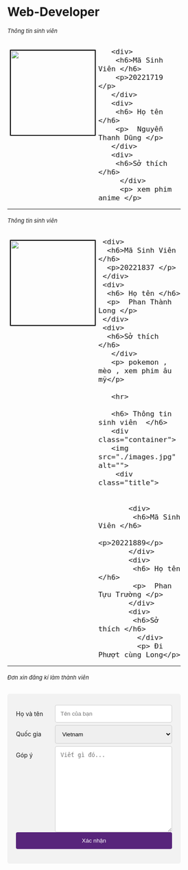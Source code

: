 # Web-Developer
<!DOCTYPE html>
<html lang="en">
<head>
    <meta charset="UTF-8">
    <meta name="viewport" content="width=device-width, initial-scale=1.0">
    <title>Document</title>
    <style>
        img{
            border: black solid 2px;
            height: 200px;
            width: 200px;
            padding: none;
            margin: 6px;
            float: left;
            text-align:center;
           font-size: large;
           
        } 
        .title{
            font-size: large; 
            font-family: 'Roboto Slab', serif;

        }
        h6{
            font-size: 13px;
        }
        
    
    table td{
        padding: 5px 10px;
    }
    input, textarea, select{
        border: solid 1px #ddd;
        padding: 5px 20px;
        width: 100%;
    }
    select{
        width: 180px;
    }
    input[type="submit"]{
        width: auto;
        background: red;
        color:#fff;
 
    }
</style>


</head>
<body>
    <h6> Thông tin sinh viên  </h6>
   
   <img src="./382241384_862155721950685_5185576368752940447_n.jpg" alt="">
    <div class="title">
  
     
       <div>
        <h6>Mã Sinh Viên </h6>
        <p>20221719 </p>
       </div>
       <div>
        <h6> Họ tên </h6>
        <p>  Nguyễn Thanh Dũng </p>
       </div>
       <div>
        <h6>Sở thích </h6>
         </div>
         <p> xem phim anime </p>
 </div>
 <hr>
 <h6> Thông tin sinh viên  </h6>

 <img src="./373669037_641227851486501_3709350028107638884_n.jpg" alt="">
  <div class="title">
 
     <div>
      <h6>Mã Sinh Viên </h6>
      <p>20221837 </p>
     </div>
     <div>
      <h6> Họ tên </h6>
      <p>  Phan Thành Long </p>
     </div>
     <div>
      <h6>Sở thích </h6>
       </div>
       <p> pokemon , mèo , xem phim âu mỹ</p>

       <hr>

       <h6> Thông tin sinh viên  </h6>
       <div class="container">
       <img src="./images.jpg" alt="">
        <div class="title">
      
         
           <div>
            <h6>Mã Sinh Viên </h6>
            <p>20221889</p>
           </div>
           <div>
            <h6> Họ tên </h6>
            <p>  Phan Tựu Trường </p>
           </div>
           <div>
            <h6>Sở thích </h6>
             </div>
             <p> Đi Phượt cùng Long</p>
</div>
<hr>
</div>
<h6 class="from data">
    Đơn xin đăng kí làm thành viên 
    
</h6>
<div>
    <!DOCTYPE html><html><head><style>* {  box-sizing: border-box;}input[type=text], select, textarea {  width: 100%;  padding: 12px;  border: 1px solid #ccc;  border-radius: 4px;  resize: vertical;}label {  padding: 12px 12px 12px 0;  display: inline-block;}input[type=submit] {  background-color: #58257b;  color: white;  padding: 12px 20px;  border: none;  border-radius: 4px;  cursor: pointer;  float: right;}input[type=submit]:hover {  background-color: #45a049;}.container {  border-radius: 5px;  background-color: #f2f2f2;  padding: 20px;}.col-25 {  float: left;  width: 25%;  margin-top: 6px;}.col-75 {  float: left;  width: 75%;  margin-top: 6px;}.row:after {  content: "";  display: table;  clear: both;}/* Bố cục linh hoạt: khi màn hình có chiều rộng dưới 600px thì hai cột chồng lên nhau thay vì nằm cạnh nhau */@media screen and (max-width: 600px) {  .col-25, .col-75, input[type=submit] {    width: 100%;    margin-top: 0;}}</style></head><body><div class="container">  <form action="/action_page.php">  <div class="row">    <div class="col-25">      <label for="fname">Họ và tên</label>    </div>    <div class="col-75">      <input type="text" id="fname" name="firstname" placeholder="Tên của bạn">    </div>  </div>  <div class="row">    <div class="col-25">    <label for="country">Quốc gia</label>    </div>    <div class="col-75">      <select id="country" name="country">        <option value="vietnam">Vietnam</option>        <option value="laos">Laos</option>        <option value="cambodia">Cambodia</option>      </select>    </div>  </div>  <div class="row">    <div class="col-25">      <label for="subject">Góp ý</label>    </div>    <div class="col-75">      <textarea id="subject" name="subject" placeholder="Viết gì đó..."       style="height:200px"></textarea>    </div>  </div>  <div class="row">      <input type="submit" value="Xác nhận">  </div>  </form></div></body></html>
</div>
<script src="./project.js"></script>
</body>
</html>
